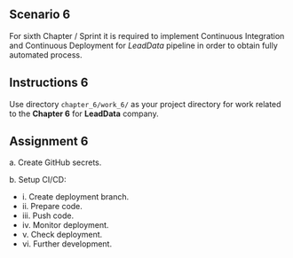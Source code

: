## Scenario 6
For sixth Chapter / Sprint it is required to implement Continuous Integration and Continuous Deployment for *LeadData* pipeline in order to obtain fully automated process.

## Instructions 6
Use directory `chapter_6/work_6/` as your project directory for work related to the **Chapter 6** for **LeadData** company.

## Assignment 6
a. Create GitHub secrets.

b. Setup CI/CD:
* i. Create deployment branch.
* ii. Prepare code.
* iii. Push code.
* iv. Monitor deployment.
* v. Check deployment.
* vi. Further development.